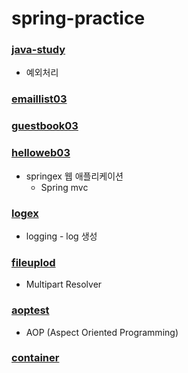 # spring-practice
### [java-study](https://github.com/luster1031/JAVA_Expert_courses_Practice/tree/master/java-study)
   +  예외처리 
### [emaillist03](https://github.com/luster1031/JAVA_Expert_courses_Practice/tree/master/spring-practice/emaillist03)
### [guestbook03](https://github.com/luster1031/JAVA_Expert_courses_Practice/tree/master/spring-practice/guestbook03)
### [helloweb03](https://github.com/luster1031/JAVA_Expert_courses_Practice/tree/master/spring-practice/helloweb03)
+ springex 웹 애플리케이션
	+ Spring mvc
### [logex](https://github.com/luster1031/JAVA_Expert_courses_Practice/tree/master/spring-practice/logex)
   + logging - log 생성
### [fileuplod](https://github.com/luster1031/JAVA_Expert_courses_Practice/tree/master/spring-practice/fileupload)
   +  Multipart Resolver
### [aoptest](https://github.com/luster1031/JAVA_Expert_courses_Practice/tree/master/spring-practice/aoptest)
   +   AOP (Aspect Oriented Programming)
### [container](https://github.com/luster1031/JAVA_Expert_courses_Practice/tree/master/spring-practice/container)